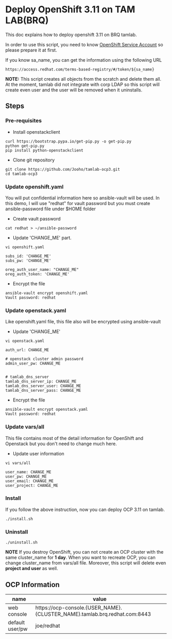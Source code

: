 # Deploy OpenShift 3.11 on TAM LAB(BRQ)

This doc explains how to deploy openshift 3.11 on BRQ tamlab. 

In order to use this script, you need to know [OpenShift Service Account](https://access.redhat.com/terms-based-registry) so please prepare it at first.

If you know sa_name, you can get the information using the following URL
```
https://access.redhat.com/terms-based-registry/#/token/${sa_name}
```

**NOTE:** This script creates all objects from the scratch and delete them all. At the moment, tamlab did not integrate with corp LDAP so this script will create even user and the user will be removed when it uninstalls.


## Steps

### Pre-requisites

- Install openstackclient
```
curl https://bootstrap.pypa.io/get-pip.py -o get-pip.py
python get-pip.py
pip install python-openstackclient
```
- Clone git repository
```
git clone https://github.com/Jooho/tamlab-ocp3.git
cd tamlab-ocp3
```

### Update openshift.yaml
You will put confidential information here so ansible-vault will be used. 
In this demo, I will use "redhat" for vault password but you must create ansible-password file under $HOME folder

- Create vault password
```
cat redhat > ~/ansible-password
```

- Update 'CHANGE_ME' part.
```
vi openshift.yaml

subs_id: 'CHANGE_ME'
subs_pw: 'CHANGE_ME'

oreg_auth_user_name: "CHANGE_ME"
oreg_auth_token: 'CHANGE_ME'
```

- Encrypt the file
```
ansible-vault encrypt openshift.yaml
Vault password: redhat
```


### Update openstack.yaml
Like openshift.yaml file, this file also will be encrypted using ansible-vault

- Update 'CHANGE_ME'
```
vi openstack.yaml

auth_url: CHANGE_ME

# openstack cluster admin password
admin_user_pw: CHANGE_ME


# tamlab_dns_server
tamlab_dns_server_ip: CHANGE_ME
tamlab_dns_server_user: CHANGE_ME
tamlab_dns_server_pass: CHANGE_ME

```

- Encrypt the file
```
ansible-vault encrypt openstack.yaml
Vault password: redhat
```


### Update vars/all
This file contains most of the detail information for OpenShift and Openstack but you don't need to change much here.

- Update user information
```
vi vars/all

user_name: CHANGE_ME
user_pw: CHANGE_ME
user_email: CHANGE_ME
user_project: CHANGE_ME

```

### Install
If you follow the above instruction, now you can deploy OCP 3.11 on tamlab.
```
./install.sh
```


### Uninstall
```
./uninstall.sh
```
**NOTE** 
If you destroy OpenShift, you can not create an OCP cluster with the same cluster_name for **1 day**. When you want to recreate OCP, you can change cluster_name from vars/all file. Moreover, this script will delete even **project and user** as well.



## OCP Information

| name            | value                                                      |
| --------------- | ---------------------------------------------------------- |
| web console     | https://ocp-console.{USER_NAME}.{CLUSTER_NAME}.tamlab.brq.redhat.com:8443 |
| default user/pw | joe/redhat                                                 |


